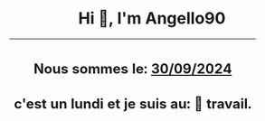 <h1 align='center'>Hi 👋, I'm Angello90</h1>
<div align='center'>

|<h2 align='center'>Nous sommes le: <u>30/09/2024</u></h2><h2 align='center'>c'est un lundi et je suis au: 🏢 travail.</h2>|
|---
</div>